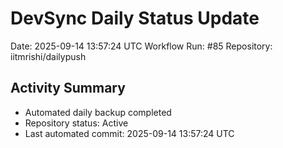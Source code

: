 # DevSync Daily Status Update
Date: 2025-09-14 13:57:24 UTC
Workflow Run: #85
Repository: iitmrishi/dailypush

## Activity Summary
- Automated daily backup completed
- Repository status: Active
- Last automated commit: 2025-09-14 13:57:24 UTC
